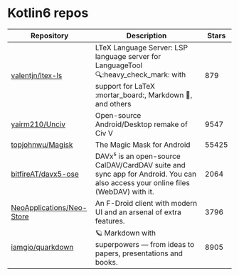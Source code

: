 # Kotlin6 repos

| Repository                                                                | Description                                                                                                                                                | Stars |
| ------------------------------------------------------------------------- | ---------------------------------------------------------------------------------------------------------------------------------------------------------- | ----- |
| [valentjn/ltex-ls](https://github.com/valentjn/ltex-ls)                   | LTeX Language Server: LSP language server for LanguageTool :mag::heavy\_check\_mark: with support for LaTeX :mortar\_board:, Markdown :pencil:, and others | 879   |
| [yairm210/Unciv](https://github.com/yairm210/Unciv)                       | Open-source Android/Desktop remake of Civ V                                                                                                                | 9547  |
| [topjohnwu/Magisk](https://github.com/topjohnwu/Magisk)                   | The Magic Mask for Android                                                                                                                                 | 55425 |
| [bitfireAT/davx5-ose](https://github.com/bitfireAT/davx5-ose)             | DAVx⁵ is an open-source CalDAV/CardDAV suite and sync app for Android. You can also access your online files (WebDAV) with it.                             | 2064  |
| [NeoApplications/Neo-Store](https://github.com/NeoApplications/Neo-Store) | An F-Droid client with modern UI and an arsenal of extra features.                                                                                         | 3796  |
| [iamgio/quarkdown](https://github.com/iamgio/quarkdown)                   | 🪐 Markdown with superpowers — from ideas to papers, presentations and books.                                                                              | 8905  |
